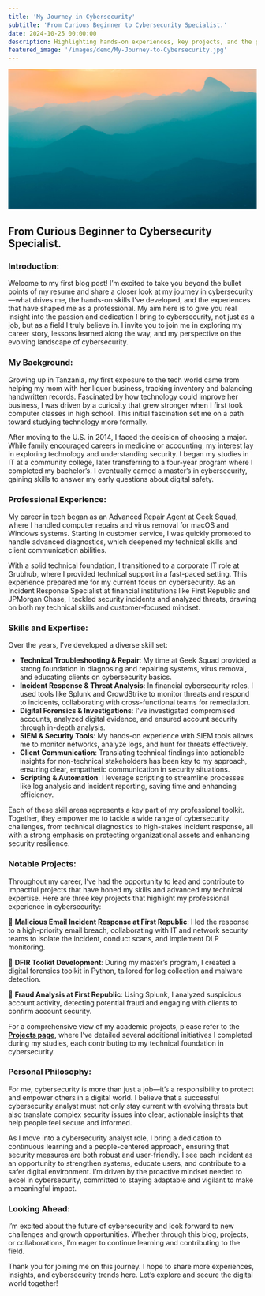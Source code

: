 ```yaml
---
title: 'My Journey in Cybersecurity'
subtitle: 'From Curious Beginner to Cybersecurity Specialist.'
date: 2024-10-25 00:00:00
description: Highlighting hands-on experiences, key projects, and the personal philosophy that drives my approach to securing digital environments. Join me as I share the skills, insights, and values that fuel my commitment to making an impact in the field of cybersecurity.
featured_image: '/images/demo/My-Journey-to-Cybersecurity.jpg'
---
```


![](/images/demo/demo-landscape.jpg)

## From Curious Beginner to Cybersecurity Specialist.

### Introduction:

Welcome to my first blog post! I’m excited to take you beyond the bullet points of my resume and share a closer look at my journey in cybersecurity—what drives me, the hands-on skills I’ve developed, and the experiences that have shaped me as a professional. My aim here is to give you real insight into the passion and dedication I bring to cybersecurity, not just as a job, but as a field I truly believe in. I invite you to join me in exploring my career story, lessons learned along the way, and my perspective on the evolving landscape of cybersecurity.


### My Background:

Growing up in Tanzania, my first exposure to the tech world came from helping my mom with her liquor business, tracking inventory and balancing handwritten records. Fascinated by how technology could improve her business, I was driven by a curiosity that grew stronger when I first took computer classes in high school. This initial fascination set me on a path toward studying technology more formally.

After moving to the U.S. in 2014, I faced the decision of choosing a major. While family encouraged careers in medicine or accounting, my interest lay in exploring technology and understanding security. I began my studies in IT at a community college, later transferring to a four-year program where I completed my bachelor’s. I eventually earned a master’s in cybersecurity, gaining skills to answer my early questions about digital safety.


### Professional Experience:

My career in tech began as an Advanced Repair Agent at Geek Squad, where I handled computer repairs and virus removal for macOS and Windows systems. Starting in customer service, I was quickly promoted to handle advanced diagnostics, which deepened my technical skills and client communication abilities.

With a solid technical foundation, I transitioned to a corporate IT role at Grubhub, where I provided technical support in a fast-paced setting. This experience prepared me for my current focus on cybersecurity. As an Incident Response Specialist at financial institutions like First Republic and JPMorgan Chase, I tackled security incidents and analyzed threats, drawing on both my technical skills and customer-focused mindset.


### Skills and Expertise:

Over the years, I’ve developed a diverse skill set:

- **Technical Troubleshooting & Repair**: My time at Geek Squad provided a strong foundation in diagnosing and repairing systems, virus removal, and educating clients on cybersecurity basics.
- **Incident Response & Threat Analysis**: In financial cybersecurity roles, I used tools like Splunk and CrowdStrike to monitor threats and respond to incidents, collaborating with cross-functional teams for remediation.
- **Digital Forensics & Investigations**: I’ve investigated compromised accounts, analyzed digital evidence, and ensured account security through in-depth analysis.
- **SIEM & Security Tools**: My hands-on experience with SIEM tools allows me to monitor networks, analyze logs, and hunt for threats effectively.
- **Client Communication**: Translating technical findings into actionable insights for non-technical stakeholders has been key to my approach, ensuring clear, empathetic communication in security situations.
- **Scripting & Automation**: I leverage scripting to streamline processes like log analysis and incident reporting, saving time and enhancing efficiency.

Each of these skill areas represents a key part of my professional toolkit. Together, they empower me to tackle a wide range of cybersecurity challenges, from technical diagnostics to high-stakes incident response, all with a strong emphasis on protecting organizational assets and enhancing security resilience.


### Notable Projects:

Throughout my career, I’ve had the opportunity to lead and contribute to impactful projects that have honed my skills and advanced my technical expertise. Here are three key projects that highlight my professional experience in cybersecurity:

🌟 **Malicious Email Incident Response at First Republic**: I led the response to a high-priority email breach, collaborating with IT and network security teams to isolate the incident, conduct scans, and implement DLP monitoring.

🌟 **DFIR Toolkit Development**: During my master’s program, I created a digital forensics toolkit in Python, tailored for log collection and malware detection.

🌟 **Fraud Analysis at First Republic**: Using Splunk, I analyzed suspicious account activity, detecting potential fraud and engaging with clients to confirm account security.

For a comprehensive view of my academic projects, please refer to the [**Projects page**](https://vkibaja.github.io/projects/), where I’ve detailed several additional initiatives I completed during my studies, each contributing to my technical foundation in cybersecurity.


### Personal Philosophy:

For me, cybersecurity is more than just a job—it’s a responsibility to protect and empower others in a digital world. I believe that a successful cybersecurity analyst must not only stay current with evolving threats but also translate complex security issues into clear, actionable insights that help people feel secure and informed.

As I move into a cybersecurity analyst role, I bring a dedication to continuous learning and a people-centered approach, ensuring that security measures are both robust and user-friendly. I see each incident as an opportunity to strengthen systems, educate users, and contribute to a safer digital environment. I’m driven by the proactive mindset needed to excel in cybersecurity, committed to staying adaptable and vigilant to make a meaningful impact.


### Looking Ahead: 

I’m excited about the future of cybersecurity and look forward to new challenges and growth opportunities. Whether through this blog, projects, or collaborations, I’m eager to continue learning and contributing to the field.

Thank you for joining me on this journey. I hope to share more experiences, insights, and cybersecurity trends here. Let’s explore and secure the digital world together!
